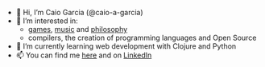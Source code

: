 - 👋 Hi, I’m Caio Garcia (@caio-a-garcia)
- 👀 I’m interested in:
  *  [games](https://www.reddit.com/r/Kenshi/), [music](https://open.spotify.com/playlist/4B5KfekfCphbvzorrXPJNP?si=31cd6f4ff9c845b2) and [philosophy](https://existentialcomics.com/comic/90)
  *  compilers, the creation of programming languages and Open Source
- 🌱 I’m currently learning web development with Clojure and Python
- 📫 You can find me [here](https://github.com/caio-a-garcia) and on [LinkedIn](https://www.linkedin.com/in/caio-garcia-380532163/)

<!---
caio-a-garcia/caio-a-garcia is a ✨ special ✨ repository because its `README.md` (this file) appears on your GitHub profile.
You can click the Preview link to take a look at your changes.
--->
